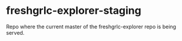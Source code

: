 # freshgrlc-explorer-staging
Repo where the current master of the freshgrlc-explorer repo is being served.
